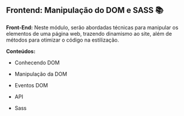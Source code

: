 ## **Frontend: Manipulação do DOM e SASS** 📚

**Front-End:** Neste módulo, serão abordadas técnicas para manipular os elementos de uma página web, trazendo dinamismo ao site, além de métodos para otimizar o código na estilização.

**Conteúdos:**

 - Conhecendo DOM

 - Manipulação da DOM

 - Eventos DOM

 - API

-  Sass
